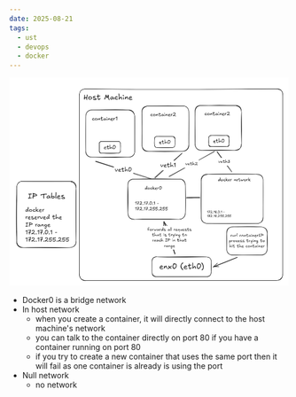 ```yaml
---
date: 2025-08-21
tags:
  - ust
  - devops
  - docker
---
```


![docker-network-flow-diagram](image.png)

- Docker0 is a bridge network 
- In host network
  - when you create a container, it will directly connect to the host machine's network 
  - you can talk to the container directly on port 80 if you have a container running on port 80
  - if you try to create a new container that uses the same port then it will fail as one container is already is using the port
- Null network
  - no network 


